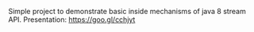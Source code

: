 Simple project to demonstrate basic inside mechanisms of java 8 stream API.
Presentation: https://goo.gl/cchjyt
